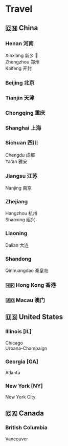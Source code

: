 # Travel

## 🇨🇳 China

### Henan 河南

Xinxiang 新乡 🔴\
Zhengzhou 郑州\
Kaifeng 开封


### Beijing 北京

### Tianjin 天津

### Chongqing 重庆

### Shanghai 上海

### Sichuan 四川

Chengdu 成都\
Ya'an 雅安

### Jiangsu 江苏

Nanjing 南京

### Zhejiang

Hangzhou 杭州\
Shaoxing 绍兴

### Liaoning

Dalian 大连

### Shandong

Qinhuangdao 秦皇岛


### 🇭🇰 Hong Kong 香港

### 🇲🇴 Macau 澳门


## 🇺🇸 United States

### Illinois [IL]

Chicago\
Urbana-Champaign

### Georgia [GA]

Atlanta

### New York [NY]

New York City

## 🇨🇦 Canada

### British Columbia

Vancouver